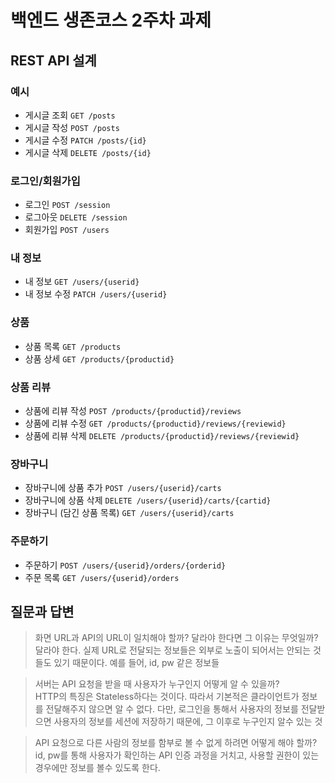 # 백엔드 생존코스 2주차 과제

## REST API 설계

### 예시

- 게시글 조회               `GET /posts`
- 게시글 작성               `POST /posts`
- 게시글 수정               `PATCH /posts/{id}`
- 게시글 삭제               `DELETE /posts/{id}`

### 로그인/회원가입

- 로그인                    `POST /session`
- 로그아웃                  `DELETE /session`
- 회원가입                  `POST /users`

### 내 정보

- 내 정보                   `GET /users/{userid}`
- 내 정보 수정              `PATCH /users/{userid}`

### 상품

- 상품 목록                 `GET /products`
- 상품 상세                 `GET /products/{productid}`

### 상품 리뷰

- 상품에 리뷰 작성          `POST /products/{productid}/reviews`
- 상품에 리뷰 수정          `GET /products/{productid}/reviews/{reviewid}`
- 상품에 리뷰 삭제          `DELETE /products/{productid}/reviews/{reviewid}`

### 장바구니

- 장바구니에 상품 추가      `POST /users/{userid}/carts`
- 장바구니에 상품 삭제      `DELETE /users/{userid}/carts/{cartid}`
- 장바구니 (담긴 상품 목록) `GET /users/{userid}/carts`

### 주문하기

- 주문하기                  `POST /users/{userid}/orders/{orderid}`
- 주문 목록                 `GET /users/{userid}/orders`

## 질문과 답변

> 화면 URL과 API의 URL이 일치해야 할까? 달라야 한다면 그 이유는 무엇일까?   
달라야 한다. 
실제 URL로 전달되는 정보들은 외부로 노출이 되어서는 안되는 것들도 있기 때문이다. 예를 들어, id, pw 같은 정보들


> 서버는 API 요청을 받을 때 사용자가 누구인지 어떻게 알 수 있을까?   
HTTP의 특징은 Stateless하다는 것이다. 따라서 기본적은 클라이언트가 정보를 전달해주지 않으면 알 수 없다. 
다만, 로그인을 통해서 사용자의 정보를 전달받으면 사용자의 정보를 세션에 저장하기 때문에, 그 이후로 누구인지 알수 있는 것


> API 요청으로 다른 사람의 정보를 함부로 볼 수 없게 하려면 어떻게 해야 할까?   
id, pw를 통해 사용자가 확인하는 API 인증 과정을 거치고, 사용할 권한이 있는 경우에만 정보를 볼수 있도록 한다.
